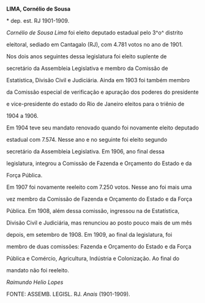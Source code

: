 **LIMA, Cornélio de Sousa**



\* dep. est. RJ 1901-1909.



*Cornélio de Sousa Lima* foi eleito deputado estadual pelo 3^o^ distrito

eleitoral, sediado em Cantagalo (RJ), com 4.781 votos no ano de 1901.

Nos dois anos seguintes dessa legislatura foi eleito suplente de

secretário da Assembleia Legislativa e membro da Comissão de

Estatística, Divisão Civil e Judiciária. Ainda em 1903 foi também membro

da Comissão especial de verificação e apuração dos poderes do presidente

e vice-presidente do estado do Rio de Janeiro eleitos para o triênio de

1904 a 1906.



Em 1904 teve seu mandato renovado quando foi novamente eleito deputado

estadual com 7.574. Nesse ano e no seguinte foi eleito segundo

secretário da Assembleia Legislativa. Em 1906, ano final dessa

legislatura, integrou a Comissão de Fazenda e Orçamento do Estado e da

Força Pública.



Em 1907 foi novamente reeleito com 7.250 votos. Nesse ano foi mais uma

vez membro da Comissão de Fazenda e Orçamento do Estado e da Força

Pública. Em 1908, além dessa comissão, ingressou na de Estatística,

Divisão Civil e Judiciária, mas renunciou ao posto pouco mais de um mês

depois, em setembro de 1908. Em 1909, ao final da legislatura, foi

membro de duas comissões: Fazenda e Orçamento do Estado e da Força

Pública e Comércio, Agricultura, Indústria e Colonização. Ao final do

mandato não foi reeleito.



*Raimundo Helio Lopes*



FONTE: ASSEMB. LEGISL. RJ. *Anais* (1901-1909).

